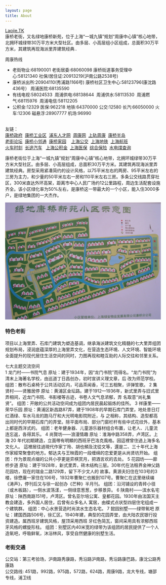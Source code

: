 ```yaml
---
layout: page
title: About
---
```


[Laojie.TK](http://laojie.tk)   
康桥老街，又名绿地康桥新苑，位于上海“一城九镇”规划“周康中心镇”核心地带，北拥环城绿带30万平方米大型社区。由多层、小高层组小区组成，总面积30万平方米，其建筑再现海派里弄建筑经典.. 
<p>
	
<center>
<figure>
<img src="img/lj1.jpg" width="80" height="200" />
<img src="img/lj2.jpg" width="80" height="200" />
<img src="img/lj3.jpg" width="80" height="200" />
<img src="img/lj4.jpg" width="80" height="200" />
<img src="img/lj5.jpg" width="80" height="200" />
</figure>
</center>
	
</p>


<p>
	周康热线
</p>
<ul>
	<li>
		老街物业:68190001 老街居委:68060098 康桥街道事务受理中心:58121340&nbsp;社保/居住证:20913219(沪南公路2538号)
	</li>
	<li>
		<span>康桥派出所:20904110(秀浦路1166号)&nbsp;康桥社区卫生中心:58123796(康沈路436号）&nbsp;</span>周浦医院:68135590
	</li>
	<li>
		有线电视:58024533 &nbsp;周浦供电:68138644 &nbsp;周浦供水:58113530 &nbsp;周浦燃气:68115976 &nbsp;周浦电信:58112205
	</li>
	<li>
		公积金:12329 医保:962218 地铁:64370000 公交:12580 长汽:66050000 火车:12306 磁悬浮:28907777 机场:96990&nbsp; <span>&nbsp;&nbsp;&nbsp;</span>
	</li>
</ul>
<p>
	<br />
友链：	<br />
<a href="http://kangqiao.pudong.gov.cn/" target="_blank">康桥政府</a>&nbsp;&nbsp;<a href="http://www.kangqiao.gov.cn/" target="_blank">康桥工业区</a>&nbsp;&nbsp;<a href="http://www.pdhr.com/" target="_blank">浦东人才网</a>&nbsp;&nbsp;<a href="http://www.i5zk.cn/forum.php" target="_blank">周康网</a>&nbsp;&nbsp;<a href="http://shanghai.metrofans.cn/forum-328-1.html" target="_blank">上轨周康</a>&nbsp;&nbsp;<a href="http://www.kqbd.com/bbs/forum.php" target="_blank">康桥半岛</a>&nbsp;&nbsp;<br />
<a href="http://kangqiaolaojie.fang.com/bbs/" target="_blank">老街论坛</a>&nbsp;&nbsp;<a href="http://www.201315.cn/" target="_blank">康桥小邻通</a>&nbsp;&nbsp;<a href="http://kangqiao.jjjaaa.com/" target="_blank"><span>康桥家园</span></a>
&nbsp;&nbsp; <a href="http://bus.ly.com/" target="_blank">上海公交</a>&nbsp;&nbsp;<a href="http://www.shmetro.com/" target="_blank">上海地铁</a>&nbsp;&nbsp;<a href="http://www.shanghaiairport.com/" target="_blank">上海航班</a>&nbsp;&nbsp;<br />
<a href="http://www.huoche.com.cn/" target="_blank">火车时刻</a>&nbsp;&nbsp;<a href="http://www.changtu.com/" target="_blank">长途汽车</a>&nbsp;&nbsp;
<a href="http://www.shgjj.com/" target="_blank">上海公积金</a>&nbsp;&nbsp;<a href="http://www.shyb.gov.cn/" target="_blank">上海医保</a>&nbsp;&nbsp;<a href="http://www.12333sh.gov.cn/wll/" target="_blank">综合保险</a>&nbsp;&nbsp;<a href="https://www.shfft.com/" target="_blank">水电煤查询</a>
</p>    

康桥老街位于上海“一城九镇”规划“周康中心镇”核心地带，北拥环城绿带30万平方米大型社区。由多层、小高层组成，总面积30万平方米。其建筑再现海派里弄建筑经典。房型采用紧凑简约的设计风格，以75平米左右的两房、95平米左右的三房为主力，和少量的50平米左右一房和110平米左右三房。多条公交线路贯穿社区，300米直达外环高架，距离市中心人民广场约12公里路程，周边生活配套设施齐全。该小区绿化率为50%左右，是康桥这一带最大的一个小区，能入住3000多户，是绿地集团的一大杰作。   

![康桥老街小区示意图](img/laojie.jpg)    

### 特色老街   

项目以上海里弄、石库门建筑为塑造基调，继承海派建筑文化精髓的七大里弄组团规划布局，浸润底蕴深厚的上海里弄文化，在营造生态环境、人文环境、智能环境全面提升的现代居住生活空间的同时，力图再现和睦互助的人际交往和邻里关系。

七大主题交流空间  
1  龙门村——书院气息  原址：建于1934年，因“龙门书院”而得名。“龙门书院”为清末上海著名学校，由巡道丁日昌创办，初时宣讲义理文章，后 改为师范学校。  组团：散布石桌椅于公共活动区内，可品茶闻香，可三五相聚，评弹笙歌。 
2  集贤村——贤雅居停  原址：黄浦区金坛路。建于1912—1936年，新式里弄与旧式里弄相间，近龙门书院、书影楼等古迹，书卷人文气息浓郁，弄 名取意“尚礼集贤”。  组团：开敞的公共活动空间成为组团内居民晨起锻炼的佳所。 
3  祥康里——荣华乐园  原址：黄浦区新昌路87弄，建于1908年的早期石库门弄堂，地处昔日灯红酒绿、车水马龙的跑马厅和大光明电影院附近，与 之相称，其结构、造型都高出同时代的早期石库门的弄堂。除平面布局、部分门窗栏杆有些中式花纹外，基本上都是西洋式的。  组团：老年健身器、儿童游乐器材组合布置，让老人、儿童流连忘返，各得其乐。 
4  尚賢坊——浪漫情趣  原址：淮海中路358弄，卢湾区。上海 20 年代初期建造，立面帶有明顯的西班牙巴洛克風格。因這裡曾住過上海多名文化人。 這裡居往過現代作家丁玲、胡也頻及沈從文等，還是二、三十年代上海作家經常聚會的地方。郁达夫与王映霞的一段缠绵的恋爱更是从尚贤坊开始。  组团：作为景观点缀的公共小亭更是弈棋赏月，把酒言欢的去处。 
5  花园坊——廊桥步道  原址：建于1928年，新式里弄，砖木结构三层。30年代在法租界金神父路花园坊，现在的瑞金二路129弄，留下不少文人的 故事。黄源夫妇住在103号的3楼，徐懋庸一家住在106号，1932年曹聚仁也搬到107号。曹聚仁在这里继续编《涛声》，停刊后又与徐一起创办《芒种》半月刊。 组团：沿河铺设的青砖小径（或木板路），一侧水波荡漾，一侧绿意葱葱，步移景异。 
6  陕南村——滨水名宅  原址：陕西南路151号，卢湾区。曾名亚尔培公寓、皇都花园。1930年由法国天主教会建造，多外国人居住，后曾有众多名人 寓居，由蝶式点状型四层住宅组成一个建筑群。  组团：中心水景营造时尚滨水生态名宅。 
7  懿园别墅——绿带氧吧  原址：建国西路506号，徐汇区。1940年建，典型的花园弄堂，由大陆农民银行投资建造。属西班牙建筑风格，屋顶采用西班 牙红色简瓦，窗间采用具有浓郁西班牙风格的螺旋形柱。  组团：别墅区内40米宽的绿带为该组团的居民提供了一个人造氧吧，呼吸鲜氧，沐浴林风，享受自然健康的别墅生活。
 
### 老街交通    
公交站：第三考验场，沪南路秀康路，秀沿路沪南路，秀沿路康巴路，康沈公路秀康路   
公交路线: 451路，992路，975路，572路，624路，周康9路，龙大专线，塘邵专线，浦卫线

